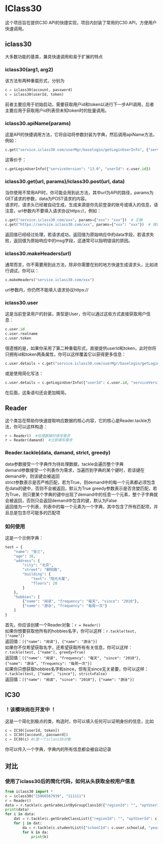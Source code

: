 # IClass30

这个项目旨在提供C30 API的快捷实现，项目内封装了常用的C30 API，方便用户快速调用。

## iclass30
大多数功能的基类，兼具快速调用和易于扩展的特点

### iclass30(arg1, arg2)
该方法有两种重载形式，分别为
```python
c = iclass30(account, password)
c = iclass30(userId, token)
```
前者主要应用于初始启动，需要获取用户id和token以进行下一步API调用，后者主要应用于获取用户id列表但未知token时的批量调用。

### iclass30.apiName(params)
这是API的快捷调用方法，它将自动将参数封装为字典，然后调用apiName方法，例如：
```python
c.get("service.iclass30.com/userMgr/baselogin/getLoginUserInfo", {"serviceVersion": "13.0", "userId": c.user.id})
```
这等价于：
```python
c.getLoginUserInfo({"serviceVersion": "13.0", "userId": c.user.id})
```

### iclass30.get(url, params)/iclass30.post(url, data)
当你使用不常用API时，你可能会用到此方法，其中url为API的路径，params为GET请求的参数，data为POST请求的内容。  
请求时，请求头已经被自动生成，生成来源是你先前登录的账号或填入的信息，请注意，url参数内不要填入请求协议https://，例如：
```python
c.get("service.iclass30.com/xxx", params={"xxx": "xxx"})  # 正确
c.get("https://service.iclass30.com/xxx", params={"xxx": "xxx"})  # 错误
```
返回值已经经过处理，若请求成功，返回值为原始响应中的data字段，若请求失败，返回值为原始响应中的msg字段，这通常可以指明错误的原因。

### iclass30.makeHeaders(url)
通常而言，你不需要用到此方法，除非你需要在别的地方快速生成请求头，比如进行调试，你可以：
```python
c.makeHeaders("service.iclass30.com/xxx")
```
url参数内，你仍然不能填入请求协议https://

### iclass30.user
这是当前登录用户的封装，类型是User，你可以通过这些方式直接获取用户信息：
```python
c.user.id
c.user.realname
c.user.token
```
很遗憾的是，如果你采用了第二种重载形式，直接提供userId和token，此时你将只拥有id和token两条属性，你可以这样覆盖它以获得更多信息：
```python
c.user.details = c.get("service.iclass30.com/userMgr/baselogin/getLoginUserInfo",{"userId": c.user.id, "serviceVersion": "13.0"})
```
或是使用简化写法：
```python
c.user.details = c.getLoginUserInfo({"userId": c.user.id, "serviceVersion": "13.0"})
```
在后面，这条语句还会更加精简。


## Reader
这个类旨在帮助你快速提取响应数据的核心内容，它的核心是Reader.tackle方法，你可以这样构造：
```python
r = Reader()  #处理数据时填写需求
r = Reader(damand)  #立即填写需求
```

### Reader.tackle(data, damand, strict, greedy)
data参数接受一个字典作为待处理数据，tackle会遍历整个字典  
demand参数接受一个列表作为需求，当遍历到字典的某个键时，若该键在demand中，则该键会被返回  
strict参数表示是否严格匹配，若为True，则demand中的每一个元素都必须包含在data的键中，否则不会被返回，默认为True
greedy参数表示是否贪婪匹配，若为True，则只要某个字典的键中出现了demand中的任意一个元素，整个子字典就会被返回，否则只会返回demand中包含的键，默认为False  
返回值为一个列表，列表中的每一个元素为一个字典，其中包含了所有匹配项，并且总是包含尽可能多的匹配项
### 如何使用
这是一个示例字典：
```python
test = {
    "name": "张三",
    "age": 30,
    "address": {
        "city": "北京",
        "street": "朝阳路",
        "building": {
            "text": "阳光大厦",
            "floors": 20
        }
    },
    "hobbies": [
        {"name": "阅读", "frequency": "每天", "since": "2010"},
        {"name": "游泳", "frequency": "每周一次"}
    ]
}
```
首先，你应该创建一个Reader对象：`r = Reader()`  
如果你想要获取他所有的hobbies名字，你可以这样：`r.tackle(test, ["name"])`  
返回值：`[{"name": "阅读"}, {"name": "游泳"}]`  
如果你不仅希望获取名字，还希望获取所有有关信息，你可以这样：`r.tackle(test, ["name"], greedy=True)`  
返回值：`[{"name": "阅读", "frequency": "每天", "since": "2010"}, {"name": "游泳", "frequency": "每周一次"}]`  
如果你只想获取hobbies名字和since，但有无since无关紧要，你可以这样：`r.tackle(test, ["name", "since"], strict=False)`  
返回值：`[{"name": "阅读", "since": "2010"}, {"name": "游泳"}]`


## IC30
### ！该模块尚在开发中 ！
这是一个简化到极点的类，构造时，你可以填入任何可以证明身份的信息，比如
```python
c = IC30([userId, token])
c = IC30([account, password])
c = IC30(c) #c是一个iclass30对象
```
你可以传入一个字典，字典内的所有信息都会被自动记录


## 对比
### 使用了iclass30后的简化代码，如何从头获取全校用户信息
```python
from iclass30 import *
c = iclass30("15966567939", "111111")
r = Reader()
data = r.tackle(c.getGradeListByGroupClassId({"regionId": "", "optUserId": c.user.id, "optRealName": c.user.realname, "schoolId": c.user.schoolid}), ["year", "system_code"])
print(data)
for i in data:
    dat = r.tackle(c.getGradeClassList({"regionId": "", "optUserId": c.user.id, "optRealName": c.user.realname, "schoolId": c.user.schoolid, "year": i["year"], "systemCode": i["system_code"]}), ["id", "class_name"])
    for j in dat:
        da = r.tackle(c.studentList({"schoolId": c.user.schoolid, "year": i["year"], "systemCode": i["system_code"], "classId": j["id"], "className": j["class_name"], "classType": "3", "keyWord":"", "cid":"", "page":"1", "limit":"1000", "optUserId": c.user.id, "optRealName": c.user.realname, "regionId": ""}),["id", "user_name", "realname"],True,True)
        for k in da:
            print(k)
```
